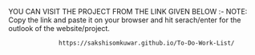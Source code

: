 YOU CAN VISIT THE PROJECT FROM THE LINK GIVEN BELOW :- 
NOTE: Copy the link and paste it on your browser and hit serach/enter for the outlook of the website/project.
                  
                  https://sakshisomkuwar.github.io/To-Do-Work-List/
